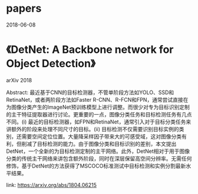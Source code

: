 # papers
2018-06-08  
# 《DetNet: A Backbone network for Object Detection》  
  
arXiv 2018  
  
Abstract: 最近基于CNN的目标检测器，不管单阶段方法如YOLO、SSD和RetinaNet，或者两阶段方法如Faster R-CNN、R-FCN和FPN，通常尝试直接在为图像分类产生的ImageNet预训练模型上进行调整。而很少对专为目标识别定制的主干特征提取器进行讨论。更重要的一点，图像分类任务和目标检测任务有几点不同。(i) 最近的目标检测器，如FPN和RetinaNet，通常引入对于目标分类任务来讲额外的阶段来处理不同尺寸的目标。(ii) 目标检测不仅需要识别目标实例的类别，还需要空间定位位置。大量降采样因子带来大的可感受域，这对图像分类有利，但削减了目标检测的能力。由于图像分类和目标识别的差别，本文提出DetNet，一个全新的为目标检测定制的主干网络。此外，DetNet相对于用于图像分类的传统主干网络来讲包含额外阶段，同时在深层保留高空间分辨率。无需任何修饰，基于DetNet的方法获得了MSCOCO标准测试中目标检测和实例分割最新水平结果。  
  
link: https://arxiv.org/abs/1804.06215  

